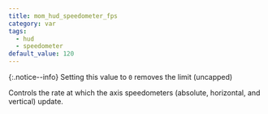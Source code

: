 ```yaml
---
title: mom_hud_speedometer_fps
category: var
tags:
  - hud
  - speedometer
default_value: 120
---
```


{:.notice--info}
Setting this value to `0` removes the limit (uncapped)

Controls the rate at which the axis speedometers (absolute, horizontal, and vertical) update.
